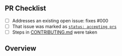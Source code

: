<!-- 👋 Hi, thanks for sending a PR to webhook-server! 💖.
Please fill out all fields below and make sure each item is true and [x] checked.
Otherwise we may not be able to review your PR. -->

## PR Checklist

- [ ] Addresses an existing open issue: fixes #000
- [ ] That issue was marked as [`status: accepting prs`](https://github.com/sarthikg/webhook-server/issues?q=is%3Aopen+is%3Aissue+label%3A%22status%3A+accepting+prs%22)
- [ ] Steps in [CONTRIBUTING.md](https://github.com/sarthikg/webhook-server/blob/main/.github/CONTRIBUTING.md) were taken

## Overview

<!-- Description of what is changed and how the code change does that. -->

